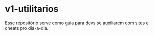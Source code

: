 # v1-utilitarios
Esse repositório serve como guia para devs se auxiliarem com sites e cheats pro dia-a-dia.
